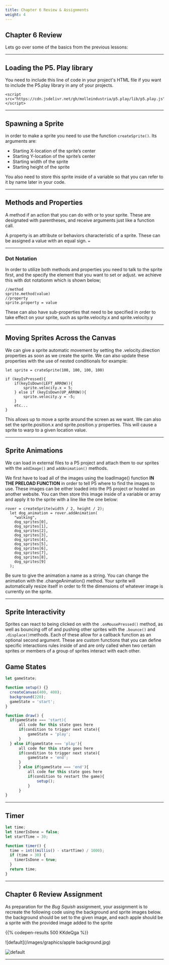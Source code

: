 ```yaml
---
title: Chapter 6 Review & Assignments
weight: 4
---
```

## Chapter 6 Review

Lets go over some of the basics from the previous lessons:

---

## Loading the P5. Play library

You need to include this line of code in your project's HTML file if you want to include the P5.play library in any of your projects. 

```
<script src="https://cdn.jsdelivr.net/gh/molleindustria/p5.play/lib/p5.play.js"></script>

```

---

## Spawning a Sprite

in order to make a sprite you need to use the function `createSprite()`. Its arguments are:

* Starting X-location of the sprite’s center
* Starting Y-location of the sprite’s center
* Starting width of the sprite
* Starting height of the sprite

You also need to store this sprite inside of a variable so that you can refer to it by name later in your code.

---

## Methods and Properties

A method if an action that you can do with or to your sprite. These are designated with parentheses, and receive arguments just like a function call.

A property is an attribute or behaviors characteristic of a sprite. These can be assigned a value with an equal sign. `=`

---

### Dot Notation

In order to utilize both methods and properties you need to talk to the sprite first, and the specify the element that you want to set or adjust. we achieve this with dot notationm which is shown below;

```
//method
sprite.method(value)
//property
sprite.property = value

```

These can also have sub-properties that need to be specified in order to take effect on your sprite, such as sprite.velocity.x and sprite.velocity.y

---

## Moving Sprites Across the Canvas

We can give a sprite automatic movement by setting the .velocity.direction properties as soon as we create the sprite. We can also update these properties with the use of nested conditionals for example:

```
let sprite = crateSprite(100, 100, 100, 100)

if (keyIsPressed){
    if(keyIsDown(LEFT_ARROW)){
        sprite.velocity.x = 5;
    } else if (keyIsDown(UP_ARROW)){
        sprite.velocity.y = -5;
    }
    etc...
}

```

This allows up to move a sprite around the screen as we want. We can also set the sprite.position.x and sprite.position.y properties. This will cause a sprite to warp to a given location value.

---

## Sprite Animations

We can load in external files to a P5 project and attach them to our sprites with the `addImage()` and `addAnimation()` methods.

We first have to load all of the images using the loadImage() function **IN THE PRELOAD FUNCTION** in order to tell P5 where to find the images to use. These images can be either loaded into the P5 project or hosted on another website. You can then store this image inside of a variable or array and apply it to the sprite with a line like the one below:

```
rover = createSprite(width / 2, height / 2);
  let dog_animation = rover.addAnimation(
    "walking",
    dog_sprites[0],
    dog_sprites[1],
    dog_sprites[2],
    dog_sprites[3],
    dog_sprites[4],
    dog_sprites[5],
    dog_sprites[6],
    dog_sprites[7],
    dog_sprites[8],
    dog_sprites[9]
  );
```

Be sure to give the animation a name as a string. You can change the animation with the .changeAnimation() method. Your sprite will automatically resize itself in order to fit the dimensions of whatever image is currently on the sprite.

---

## Sprite Interactivity

Sprites can react to being clicked on with the `.onMousePressed()` method, as well as bouncing off of and pushing other sprites with the `.bounce()` and `.displace()`methods. Each of these allow for a callback function as an optional second argument. These are custom functions that you can define specific interactions rules inside of and are only called when two certain sprites or members of a group of sprites interact with each other.

## Game States

```js
let gameState;

function setup() {}
  createCanvas(400, 400);
  background(220);
  gameState = 'start';
}

function draw() {
  if(gameState === 'start){
      all code for this state goes here
      if(condition to trigger next state){
          gameState = 'play';
      }
  } else if(gameState === 'play'){
      all code for this state goes here
      if(condition to trigger next state){
          gameState = 'end';
      }
      } else if(gameState === 'end'){
          all code for this state goes here
          if(condition to restart the game){
              setup();
          }
      }
}
```

---

## Timer

```js
let time;
let timerIsDone = false;
let startTime = 30; 

function timer() {
  time = int((millis() - startTime) / 1000);
  if (time > 30) {
    timerIsDone = true;
  }
  return time;
}
```


---

## Chapter 6 Review Assignment

As preparation for the *Bug Squish* assignment, your assignment is to recreate the following code using the background and sprite images below. the background should be set to the given image, and each apple should be a sprite with the provided image added to the sprite

{{% codepen-results 500 KKdeQga %}}

![default](/images/graphics/apple background.jpg)

![default](/images/graphics/red-apple.png)

---
